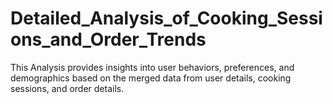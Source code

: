 # Detailed_Analysis_of_Cooking_Sessions_and_Order_Trends
This Analysis provides insights into user behaviors, preferences, and demographics based on the merged data from user details, cooking sessions, and order details.
